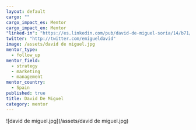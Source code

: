```yaml
---
layout: default
cargo: ""
cargo_impact_es: Mentor
cargo_impact_en: Mentor
"linked-in": "https://es.linkedin.com/pub/david-de-miguel-soria/14/b71/6"
twitter: "http://twitter.com/emigueldavid"
image: /assets/david de miguel.jpg
mentor_type: 
  - follow_up
mentor_field: 
  - strategy
  - marketing
  - management
mentor_country: 
  - Spain
published: true
title: David De Miguel
category: mentor
---
```




![david de miguel.jpg](/assets/david de miguel.jpg)
